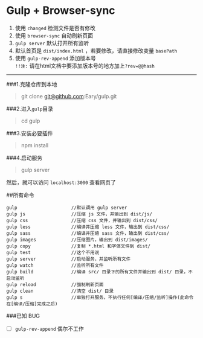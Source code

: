 # Gulp + Browser-sync 

1. 使用 `changed` 检测文件是否有修改  
2. 使用 `browser-sync` 自动刷新页面  
3. `gulp server` 默认打开所有监听  
4. 默认首页是 `dist/index.html` ，若要修改，请直接修改变量 `basePath` 
5. 使用 `gulp-rev-append` 添加版本号  
    `!!注:` 请在html文档中要添加版本号的地方加上`?rev=@@hash`  

-------------------------------  

###1.克隆仓库到本地
> git clone git@github.com:Eary/gulp.git 

###2.进入`gulp`目录
> cd gulp

###3.安装必要插件
> npm install

###4.启动服务
> gulp server

然后，就可以访问 `localhost:3000` 查看网页了  
  



##所有命令
```
gulp                    //默认调用 gulp server
gulp js                 //压缩 js 文件，并输出到 dist/js/
gulp css                //压缩 css 文件，并输出到 dist/css/
gulp less               //编译并压缩 less 文件，输出到 dist/css/
gulp sass               //编译并压缩 sass 文件，输出到 dist/css/
gulp images             //压缩图片，输出到 dist/images/
gulp copy               //复制 *.html 和字体文件到 dist/
gulp test               //这个不用说
gulp server             //启动服务，并监听所有文件
gulp watch              //监听所有文件
gulp build              //编译 src/ 目录下的所有文件并输出到 dist/ 目录，不启动监听
gulp reload             //强制刷新页面
gulp clean              //清空 dist/ 目录
gulp s                  //单独打开服务，不执行任何[编译/压缩/监听]操作(此命令在[编译/压缩]完成之后)
```



###已知 BUG  
- [ ] `gulp-rev-append` 偶尔不工作
